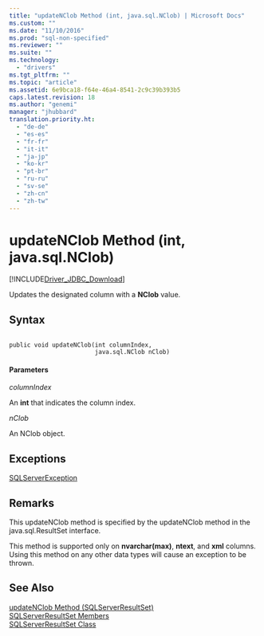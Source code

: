 ```yaml
---
title: "updateNClob Method (int, java.sql.NClob) | Microsoft Docs"
ms.custom: ""
ms.date: "11/10/2016"
ms.prod: "sql-non-specified"
ms.reviewer: ""
ms.suite: ""
ms.technology: 
  - "drivers"
ms.tgt_pltfrm: ""
ms.topic: "article"
ms.assetid: 6e9bca18-f64e-46a4-8541-2c9c39b393b5
caps.latest.revision: 18
ms.author: "genemi"
manager: "jhubbard"
translation.priority.ht: 
  - "de-de"
  - "es-es"
  - "fr-fr"
  - "it-it"
  - "ja-jp"
  - "ko-kr"
  - "pt-br"
  - "ru-ru"
  - "sv-se"
  - "zh-cn"
  - "zh-tw"
---
```

# updateNClob Method (int, java.sql.NClob)
[!INCLUDE[Driver_JDBC_Download](../../../connect/jdbc/includes)]

  Updates the designated column with a **NClob** value.  
  
## Syntax  
  
```  
  
public void updateNClob(int columnIndex,  
                        java.sql.NClob nClob)  
```  
  
#### Parameters  
 *columnIndex*  
  
 An **int** that indicates the column index.  
  
 *nClob*  
  
 An NClob object.  
  
## Exceptions  
 [SQLServerException](../../../connect/jdbc/reference/sqlserverexception-class.md)  
  
## Remarks  
 This updateNClob method is specified by the updateNClob method in the java.sql.ResultSet interface.  
  
 This method is supported only on **nvarchar(max)**, **ntext**, and **xml** columns. Using this method on any other data types will cause an exception to be thrown.  
  
## See Also  
 [updateNClob Method &#40;SQLServerResultSet&#41;](../../../connect/jdbc/reference/updatenclob-method--sqlserverresultset-.md)   
 [SQLServerResultSet Members](../../../connect/jdbc/reference/sqlserverresultset-members.md)   
 [SQLServerResultSet Class](../../../connect/jdbc/reference/sqlserverresultset-class.md)  
  
  